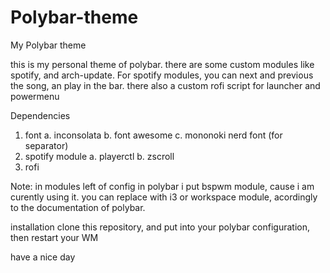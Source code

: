 # Polybar-theme
My Polybar theme

this is my personal theme of polybar. there are some custom modules like spotify, and arch-update. For spotify modules, you can next and previous the song, an play in the bar. there also a custom rofi script for launcher and powermenu

Dependencies
1. font
   a. inconsolata
   b. font awesome
   c. mononoki nerd font (for separator)
2. spotify module
   a. playerctl
   b. zscroll
3. rofi

Note: in modules left of config in polybar i put bspwm module, cause i am curently using it. you can replace with i3 or workspace module, acordingly to the documentation of polybar.

installation
clone this repository, and put into your polybar configuration, then restart your WM

have a nice day
